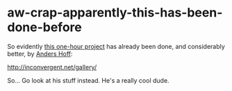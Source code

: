 # aw-crap-apparently-this-has-been-done-before

So evidently [this one-hour project](http://blog.jordan.matelsky.com/aw-crap-apparently-this-has-been-done-before/index.html) has already been done, and considerably better, by [Anders Hoff](http://inconvergent.net/): 

http://inconvergent.net/gallery/

So... Go look at his stuff instead. He's a really cool dude.
